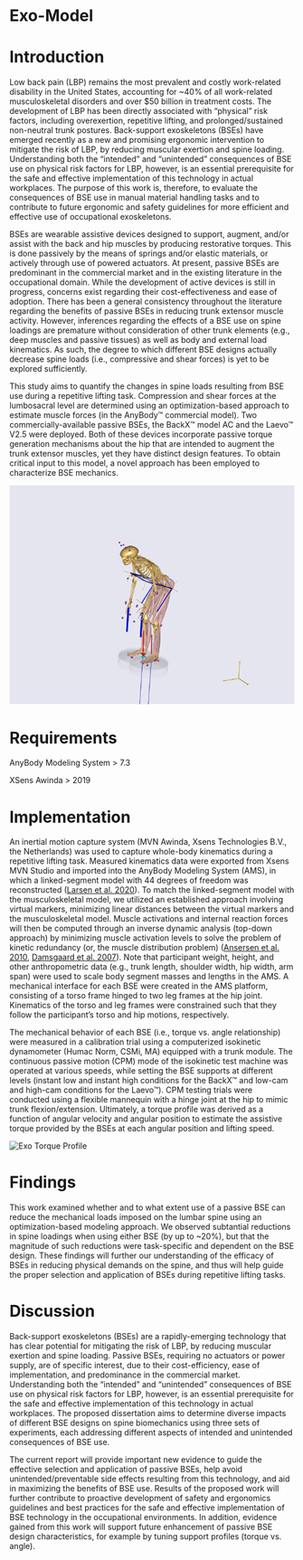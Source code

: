 # Exo-Model

# Introduction

Low back pain (LBP) remains the most prevalent and costly work-related disability in the United States, accounting for ~40% of all work-related musculoskeletal disorders and over $50 billion in treatment costs. The development of LBP has been directly associated with “physical” risk factors, including overexertion, repetitive lifting, and prolonged/sustained non-neutral trunk postures. Back-support exoskeletons (BSEs) have emerged recently as a new and promising ergonomic intervention to mitigate the risk of LBP, by reducing muscular exertion and spine loading. Understanding both the “intended” and “unintended” consequences of BSE use on physical risk factors for LBP, however, is an essential prerequisite for the safe and effective implementation of this technology in actual workplaces. The purpose of this work is, therefore, to evaluate the consequences of BSE use in manual material handling tasks and to contribute to future ergonomic and safety guidelines for more efficient and effective use of occupational exoskeletons. 

BSEs are wearable assistive devices designed to support, augment, and/or assist with the back and hip muscles by producing restorative torques. This is done passively by the means of springs and/or elastic materials, or actively through use of powered actuators. At present, passive BSEs are predominant in the commercial market and in the existing literature in the occupational domain. While the development of active devices is still in progress, concerns exist regarding their cost-effectiveness and ease of adoption. There has been a general consistency throughout the literature regarding the benefits of passive BSEs in reducing trunk extensor muscle activity. However, inferences regarding the effects of a BSE use on spine loadings are premature without consideration of other trunk elements (e.g., deep muscles and passive tissues) as well as body and external load kinematics. As such, the degree to which different BSE designs actually decrease spine loads (i.e., compressive and shear forces) is yet to be explored sufficiently. 

This study aims to quantify the changes in spine loads resulting from BSE use during a repetitive lifting task. Compression and shear forces at the lumbosacral level are determined using an optimization-based approach to estimate muscle forces (in the AnyBody™ commercial model). Two commercially-available passive BSEs, the BackX™ model AC and the Laevo™ V2.5 were deployed. Both of these devices incorporate passive torque generation mechanisms about the hip that are intended to augment the trunk extensor muscles, yet they have distinct design features. To obtain critical input to this model, a novel approach has been employed to characterize BSE mechanics. 

![Exo Lifting](https://github.com/samanmadinei/Exo-Model/blob/main/Exo%20Lifting/Exo-Lifting.png)

# Requirements

AnyBody Modeling System > 7.3

XSens Awinda > 2019

# Implementation

An inertial motion capture system (MVN Awinda, Xsens Technologies B.V., the Netherlands) was used to capture whole-body kinematics during a repetitive lifting task. Measured kinematics data were exported from Xsens MVN Studio and imported into the AnyBody Modeling System (AMS), in which a linked-segment model with 44 degrees of freedom was reconstructed ([Larsen et al. 2020](https://doi.org/10.1007/s10439-019-02409-8)). To match the linked-segment model with the musculoskeletal model, we utilized an established approach involving virtual markers, minimizing linear distances between the virtual markers and the musculoskeletal model. Muscle activations and internal reaction forces will then be computed through an inverse dynamic analysis (top-down approach) by minimizing muscle activation levels to solve the problem of kinetic redundancy (or, the muscle distribution problem) ([Ansersen et al. 2010](https://doi.org/10.1080/10255840903067080), [Damsgaard et al. 2007](https://doi.org/10.1016/j.simpat.2006.09.001)). Note that participant weight, height, and other anthropometric data (e.g., trunk length, shoulder width, hip width, arm span) were used to scale body segment masses and lengths in the AMS. A mechanical interface for each BSE were created in the AMS platform, consisting of a torso frame hinged to two leg frames at the hip joint. Kinematics of the torso and leg frames were constrained such that they follow the participant’s torso and hip motions, respectively.

The mechanical behavior of each BSE (i.e., torque vs. angle relationship) were measured in a calibration trial using a computerized isokinetic dynamometer (Humac Norm, CSMi, MA) equipped with a trunk module. The continuous passive motion (CPM) mode of the isokinetic test machine was operated at various speeds, while setting the BSE supports at different levels (instant low and instant high conditions for the BackX™ and low-cam and high-cam conditions for the Laevo™). CPM testing trials were conducted using a flexible mannequin with a hinge joint at the hip to mimic trunk flexion/extension. Ultimately, a torque profile was derived as a function of angular velocity and angular position to estimate the assistive torque provided by the BSEs at each angular position and lifting speed. 

![Exo Torque Profile](https://github.com/smadinei/Exo-Model/blob/main/Exo%20Lifting/Exo%20Torque%20Profile.png)

# Findings

This work examined whether and to what extent use of a passive BSE can reduce the mechanical loads imposed on the lumbar spine using an optimization-based modeling approach. We observed subtantial reductions in spine loadings when using either BSE (by up to ~20%), but that the magnitude of such reductions were task-specific and dependent on the BSE design. These findings will further our understanding of the efficacy of BSEs in reducing physical demands on the spine, and thus will help guide the proper selection and application of BSEs during repetitive lifting tasks.

# Discussion

Back-support exoskeletons (BSEs) are a rapidly-emerging technology that has clear potential for mitigating the risk of LBP, by reducing muscular exertion and spine loading. Passive BSEs, requiring no actuators or power supply, are of specific interest, due to their cost-efficiency, ease of implementation, and predominance in the commercial market. Understanding both the “intended” and “unintended” consequences of BSE use on physical risk factors for LBP, however, is an essential prerequisite for the safe and effective implementation of this technology in actual workplaces. The proposed dissertation aims to determine diverse impacts of different BSE designs on spine biomechanics using three sets of experiments, each addressing different aspects of intended and unintended consequences of BSE use. 

The current report will provide important new evidence to guide the effective selection and application of passive BSEs, help avoid unintended/preventable side effects resulting from this technology, and aid in maximizing the benefits of BSE use. Results of the proposed work will further contribute to proactive development of safety and ergonomics guidelines and best practices for the safe and effective implementation of BSE technology in the occupational environments. In addition, evidence gained from this work will support future enhancement of passive BSE design characteristics, for example by tuning support profiles (torque vs. angle).

